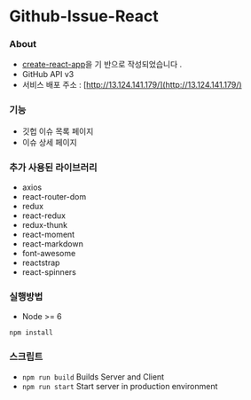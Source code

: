 # Github-Issue-React

### About

* [create-react-app](https://github.com/facebookincubator/create-react-app)을 기
  반으로 작성되었습니다 .
* GitHub API v3
* 서비스 배포 주소 : [http://13.124.141.179/](http://13.124.141.179/)

### 기능

* 깃헙 이슈 목록 페이지
* 이슈 상세 페이지

### 추가 사용된 라이브러리

* axios
* react-router-dom
* redux
* react-redux
* redux-thunk
* react-moment
* react-markdown
* font-awesome
* reactstrap
* react-spinners

### 실행방법

* Node >= 6

```
npm install
```

### 스크립트

* `npm run build` Builds Server and Client
* `npm run start` Start server in production environment
